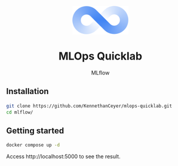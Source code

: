 <p align="center"><img width="150" src="../assets/logo.png" alt="ops" /></p>
<h1 align="center">MLOps Quicklab</h1>
<p align="center">MLflow</p>

## Installation

```bash
git clone https://github.com/KennethanCeyer/mlops-quicklab.git
cd mlflow/
```

## Getting started

```bash
docker compose up -d
```

Access http://localhost:5000 to see the result.
